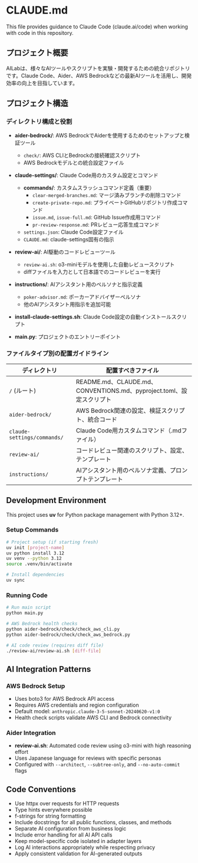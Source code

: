 # CLAUDE.md

This file provides guidance to Claude Code (claude.ai/code) when working with code in this repository.

## プロジェクト概要

AILabは、様々なAIツールやスクリプトを実験・開発するための統合リポジトリです。Claude Code、Aider、AWS Bedrockなどの最新AIツールを活用し、開発効率の向上を目指しています。

## プロジェクト構造

### ディレクトリ構成と役割

- **aider-bedrock/**: AWS BedrockでAiderを使用するためのセットアップと検証ツール
  - `check/`: AWS CLIとBedrockの接続確認スクリプト
  - AWS Bedrockモデルとの統合設定ファイル

- **claude-settings/**: Claude Code用のカスタム設定とコマンド
  - **commands/**: カスタムスラッシュコマンド定義（重要）
    - `clear-merged-branches.md`: マージ済みブランチの削除コマンド
    - `create-private-repo.md`: プライベートGitHubリポジトリ作成コマンド
    - `issue.md`, `issue-full.md`: GitHub Issue作成用コマンド
    - `pr-review-response.md`: PRレビュー応答生成コマンド
  - `settings.json`: Claude Code設定ファイル
  - `CLAUDE.md`: claude-settings固有の指示

- **review-ai/**: AI駆動のコードレビューツール
  - `review-ai.sh`: o3-miniモデルを使用した自動レビュースクリプト
  - diffファイルを入力として日本語でのコードレビューを実行

- **instructions/**: AIアシスタント用のペルソナと指示定義
  - `poker-advisor.md`: ポーカーアドバイザーペルソナ
  - 他のAIアシスタント用指示を追加可能

- **install-claude-settings.sh**: Claude Code設定の自動インストールスクリプト

- **main.py**: プロジェクトのエントリーポイント

### ファイルタイプ別の配置ガイドライン

| ディレクトリ | 配置すべきファイル |
|------------|----------------|
| `/` (ルート) | README.md、CLAUDE.md、CONVENTIONS.md、pyproject.toml、設定スクリプト |
| `aider-bedrock/` | AWS Bedrock関連の設定、検証スクリプト、統合コード |
| `claude-settings/commands/` | Claude Code用カスタムコマンド（.mdファイル） |
| `review-ai/` | コードレビュー関連のスクリプト、設定、テンプレート |
| `instructions/` | AIアシスタント用のペルソナ定義、プロンプトテンプレート |

## Development Environment

This project uses **uv** for Python package management with Python 3.12+.

### Setup Commands
```bash
# Project setup (if starting fresh)
uv init [project-name]
uv python install 3.12
uv venv --python 3.12
source .venv/bin/activate

# Install dependencies
uv sync
```

### Running Code
```bash
# Run main script
python main.py

# AWS Bedrock health checks
python aider-bedrock/check/check_aws_cli.py
python aider-bedrock/check/check_aws_bedrock.py

# AI code review (requires diff file)
./review-ai/review-ai.sh [diff-file]
```

## AI Integration Patterns

### AWS Bedrock Setup
- Uses boto3 for AWS Bedrock API access
- Requires AWS credentials and region configuration
- Default model: `anthropic.claude-3-5-sonnet-20240620-v1:0`
- Health check scripts validate AWS CLI and Bedrock connectivity

### Aider Integration
- **review-ai.sh**: Automated code review using o3-mini with high reasoning effort
- Uses Japanese language for reviews with specific personas
- Configured with `--architect`, `--subtree-only`, and `--no-auto-commit` flags

## Code Conventions

- Use httpx over requests for HTTP requests
- Type hints everywhere possible
- f-strings for string formatting
- Include docstrings for all public functions, classes, and methods
- Separate AI configuration from business logic
- Include error handling for all AI API calls
- Keep model-specific code isolated in adapter layers
- Log AI interactions appropriately while respecting privacy
- Apply consistent validation for AI-generated outputs